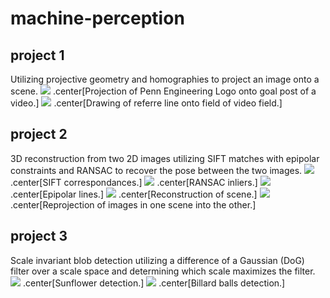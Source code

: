 # machine-perception

## project 1

Utilizing projective geometry and homographies to project an image onto a scene.
![](project1/warped_images/warped_img108.png)
.center[Projection of Penn Engineering Logo onto goal post of a video.]
![](project1/processed_images/processed_img1.png)
.center[Drawing of referre line onto field of video field.]

## project 2

3D reconstruction from two 2D images utilizing SIFT matches with epipolar constraints and RANSAC to recover the pose between the two images.
![](project2/images/images56/sift.png)
.center[SIFT correspondances.]
![](project2/images/images56/RANSACinliers.png)
.center[RANSAC inliers.]
![](project2/images/images56/epilines.png)
.center[Epipolar lines.]
![](project2/images/images56/reconstruction.png)
.center[Reconstruction of scene.]
![](project2/images/images56/reprojection.png)
.center[Reprojection of images in one scene into the other.]

## project 3

Scale invariant blob detection utilizing a difference of a Gaussian (DoG) filter over a scale space and determining which scale maximizes the filter.
![](project3/images/p2-2sunflower.png)
.center[Sunflower detection.]
![](project3/images/p2-2pool.png)
.center[Billard balls detection.]